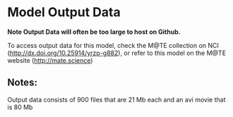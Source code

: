 # Model Output Data

**Note Output Data will often be too large to host on Github.** 

To access output data for this model, check the M@TE collection on NCI (http://dx.doi.org/10.25914/yrzp-g882), or refer to this model on the M@TE website (http://mate.science)


## Notes:
Output data consists of 900 files that are 21 Mb each and an avi movie that is 80 Mb